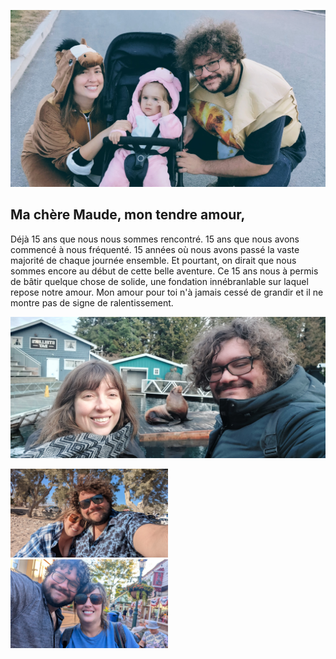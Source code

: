 ![Maude, Marguerite et Alex à l'halloween](/assets/img/maude_maggie_alex.jpg)

## Ma chère Maude, mon tendre amour,

Déjà 15 ans que nous nous sommes rencontré. 15 ans que nous avons commencé à nous fréquenté. 15 années où nous avons passé la vaste majorité de chaque journée ensemble. Et pourtant, on dirait que nous sommes encore au début de cette belle aventure. Ce 15 ans nous à permis de bâtir quelque chose de solide, une fondation innébranlable sur laquel repose notre amour. Mon amour pour toi n'à jamais cessé de grandir et il ne montre pas de signe de ralentissement.

![Maude et Alex à l'aquarium](/assets/img/maude_alex_otarie.jpg)

<div class="flex">
  <img src="/assets/img/maude_alex-grece.jpg" alt="Maude et Alex en Grèce" width="50%">
  <img src="/assets/img/maude_alex_cape-may.jpg" alt="Maude et Alex à Cape May" width="50%">
</div>
